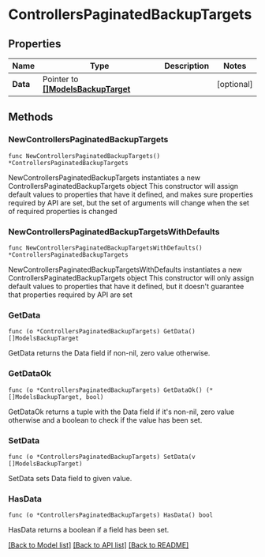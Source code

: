 # ControllersPaginatedBackupTargets

## Properties

Name | Type | Description | Notes
------------ | ------------- | ------------- | -------------
**Data** | Pointer to [**[]ModelsBackupTarget**](ModelsBackupTarget.md) |  | [optional] 

## Methods

### NewControllersPaginatedBackupTargets

`func NewControllersPaginatedBackupTargets() *ControllersPaginatedBackupTargets`

NewControllersPaginatedBackupTargets instantiates a new ControllersPaginatedBackupTargets object
This constructor will assign default values to properties that have it defined,
and makes sure properties required by API are set, but the set of arguments
will change when the set of required properties is changed

### NewControllersPaginatedBackupTargetsWithDefaults

`func NewControllersPaginatedBackupTargetsWithDefaults() *ControllersPaginatedBackupTargets`

NewControllersPaginatedBackupTargetsWithDefaults instantiates a new ControllersPaginatedBackupTargets object
This constructor will only assign default values to properties that have it defined,
but it doesn't guarantee that properties required by API are set

### GetData

`func (o *ControllersPaginatedBackupTargets) GetData() []ModelsBackupTarget`

GetData returns the Data field if non-nil, zero value otherwise.

### GetDataOk

`func (o *ControllersPaginatedBackupTargets) GetDataOk() (*[]ModelsBackupTarget, bool)`

GetDataOk returns a tuple with the Data field if it's non-nil, zero value otherwise
and a boolean to check if the value has been set.

### SetData

`func (o *ControllersPaginatedBackupTargets) SetData(v []ModelsBackupTarget)`

SetData sets Data field to given value.

### HasData

`func (o *ControllersPaginatedBackupTargets) HasData() bool`

HasData returns a boolean if a field has been set.


[[Back to Model list]](../README.md#documentation-for-models) [[Back to API list]](../README.md#documentation-for-api-endpoints) [[Back to README]](../README.md)


